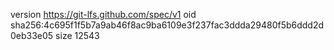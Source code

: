 version https://git-lfs.github.com/spec/v1
oid sha256:4c695f1f5b7a9ab46f8ac9ba6109e3f237fac3ddda29480f5b6ddd2d0eb33e05
size 12543
